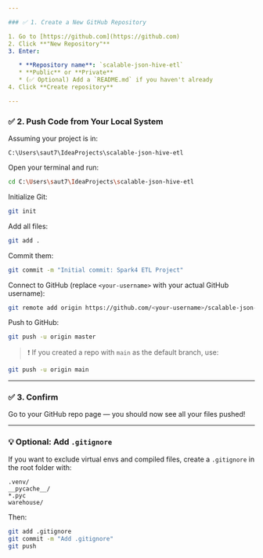 ```yaml
---

### ✅ 1. Create a New GitHub Repository

1. Go to [https://github.com](https://github.com)
2. Click **"New Repository"**
3. Enter:

   * **Repository name**: `scalable-json-hive-etl`
   * **Public** or **Private**
   * (✅ Optional) Add a `README.md` if you haven't already
4. Click **Create repository**

---
```


### ✅ 2. Push Code from Your Local System

Assuming your project is in:

```
C:\Users\saut7\IdeaProjects\scalable-json-hive-etl
```

Open your terminal and run:

```bash
cd C:\Users\saut7\IdeaProjects\scalable-json-hive-etl
```

Initialize Git:

```bash
git init
```

Add all files:

```bash
git add .
```

Commit them:

```bash
git commit -m "Initial commit: Spark4 ETL Project"
```

Connect to GitHub (replace `<your-username>` with your actual GitHub username):

```bash
git remote add origin https://github.com/<your-username>/scalable-json-hive-etl.git
```

Push to GitHub:

```bash
git push -u origin master
```

> ❗ If you created a repo with `main` as the default branch, use:

```bash
git push -u origin main
```

---

### ✅ 3. Confirm

Go to your GitHub repo page — you should now see all your files pushed!

---

### 💡 Optional: Add `.gitignore`

If you want to exclude virtual envs and compiled files, create a `.gitignore` in the root folder with:

```gitignore
.venv/
__pycache__/
*.pyc
warehouse/
```

Then:

```bash
git add .gitignore
git commit -m "Add .gitignore"
git push
```
